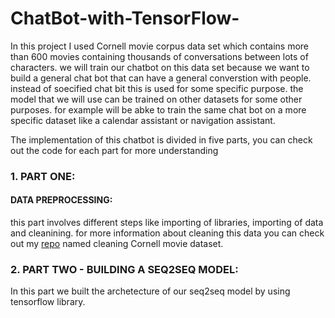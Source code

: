 # ChatBot-with-TensorFlow-
In this project I used Cornell movie corpus data set which contains more than 600 movies containing thousands of conversations between lots of characters. 
we will train our chatbot on this data set because we want to build a general chat bot that can have a general converstion with people.
instead of soecified chat bit this is used for some specific purpose. the model that we will use can be trained on other datasets for some other purposes.
for example will be abke to train the same chat bot on a more specific dataset like a calendar assistant or navigation assistant. 

The implementation of this chatbot is divided in five parts, you can check out the code for each part for more understanding
### 1. PART ONE: 
#### DATA PREPROCESSING:
  this part involves different steps like importing of libraries, importing of data and cleanining. for more information about cleaning this data you can check out my [repo](https://github.com/Desire100/Cleaning-Cornell-Movie-Corpus-Data) named cleaning Cornell movie dataset. 

### 2. PART TWO - BUILDING A SEQ2SEQ MODEL:

   In this part we built the  archetecture of our seq2seq model by using tensorflow library.
